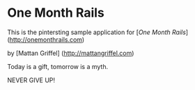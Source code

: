 # One Month Rails

This is the pintersting sample application for
[*One Month Rails*] (http://onemonthrails.com)

by [Mattan Griffel] (http://mattangriffel.com)

Today is a gift, tomorrow is a myth.

NEVER GIVE UP!